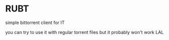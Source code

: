 RUBT
====

simple bittorrent client for IT

you can try to use it with regular torrent files but it probably won't work LAL
